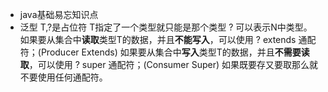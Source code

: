 * java基础易忘知识点
* 泛型
    T,?是占位符
    T指定了一个类型就只能是那个类型
    ? 可以表示N中类型。 
    如果要从集合中**读取**类型T的数据，并且**不能写入**，可以使用 ? extends 通配符；(Producer Extends)
    如果要从集合中**写入**类型T的数据，并且**不需要读取**，可以使用 ? super 通配符；(Consumer Super)
    如果既要存又要取那么就不要使用任何通配符。